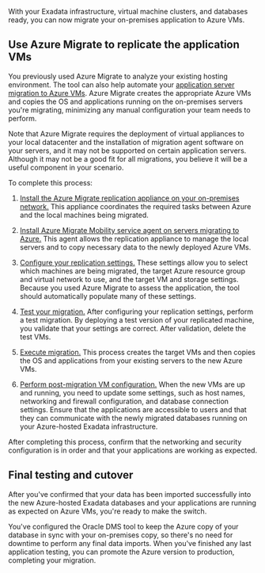 With your Exadata infrastructure, virtual machine clusters, and databases ready, you can now migrate your on-premises application to Azure VMs.

## Use Azure Migrate to replicate the application VMs

You previously used Azure Migrate to analyze your existing hosting environment. The tool can also help automate your [application server migration to Azure VMs](/azure/migrate/tutorial-migrate-physical-virtual-machines). Azure Migrate creates the appropriate Azure VMs and copies the OS and applications running on the on-premises servers you're migrating, minimizing any manual configuration your team needs to perform.

Note that Azure Migrate requires the deployment of virtual appliances to your local datacenter and the installation of migration agent software on your servers, and it may not be supported on certain application servers. Although it may not be a good fit for all migrations, you believe it will be a useful component in your scenario.

To complete this process:

1. [Install the Azure Migrate replication appliance on your on-premises network.](/azure/migrate/tutorial-migrate-physical-virtual-machines#set-up-the-replication-appliance) This appliance coordinates the required tasks between Azure and the local machines being migrated.

1. [Install Azure Migrate Mobility service agent on servers migrating to Azure.](/azure/migrate/tutorial-migrate-physical-virtual-machines#install-the-mobility-service-agent) This agent allows the replication appliance to manage the local servers and to copy necessary data to the newly deployed Azure VMs.

1. [Configure your replication settings.](/azure/migrate/tutorial-migrate-physical-virtual-machines#replicate-machines) These settings allow you to select which machines are being migrated, the target Azure resource group and virtual network to use, and the target VM and storage settings. Because you used Azure Migrate to assess the application, the tool should automatically populate many of these settings.

1. [Test your migration.](/azure/migrate/tutorial-migrate-physical-virtual-machines#run-a-test-migration) After configuring your replication settings, perform a test migration. By deploying a test version of your replicated machine, you validate that your settings are correct. After validation, delete the test VMs.

1. [Execute migration.](/azure/migrate/tutorial-migrate-physical-virtual-machines#migrate-vms) This process creates the target VMs and then copies the OS and applications from your existing servers to the new Azure VMs.

1. [Perform post-migration VM configuration.](/azure/migrate/tutorial-migrate-physical-virtual-machines#post-migration-best-practices) When the new VMs are up and running, you need to update some settings, such as host names, networking and firewall configuration, and database connection settings. Ensure that the applications are accessible to users and that they can communicate with the newly migrated databases running on your Azure-hosted Exadata infrastructure.

After completing this process, confirm that the networking and security configuration is in order and that your applications are working as expected.

## Final testing and cutover

After you've confirmed that your data has been imported successfully into the new Azure-hosted Exadata databases and your applications are running as expected on Azure VMs, you're ready to make the switch.

You've configured the Oracle DMS tool to keep the Azure copy of your database in sync with your on-premises copy, so there's no need for downtime to perform any final data imports. When you've finished any last application testing, you can promote the Azure version to production, completing your migration.
